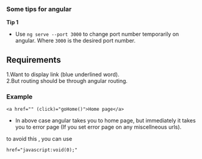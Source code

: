 ### Some tips for angular
**Tip 1**  
- Use `ng serve --port 3000` to change port number temporarily on angular. Where `3000` is the desired port number.

## Requirements
1.Want to display link (blue underlined word).  
2.But routing should be through angular routing.  

### Example
`<a href="" (click)="goHome()">Home page</a>`  

- In above case angular takes you to home page, but immediately it takes you to error page (If you set error page on any miscellneous urls).  

to avoid this , you can use  

`href="javascript:void(0);"`  
